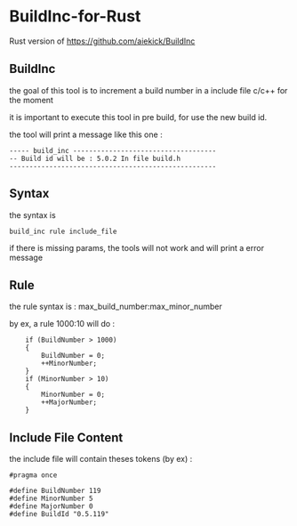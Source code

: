 # BuildInc-for-Rust

Rust version of https://github.com/aiekick/BuildInc

## BuildInc

the goal of this tool is to increment a build number in a include file c/c++ for the moment

it is important to execute this tool in pre build, for use the new build id. 

the tool will print a message like this one :

```
----- build_inc ------------------------------------
-- Build id will be : 5.0.2 In file build.h
----------------------------------------------------
```

## Syntax

the syntax is 

```
build_inc rule include_file
```

if there is missing params, the tools will not work and will print a error message

## Rule

the rule syntax is  : max_build_number:max_minor_number

by ex, a rule 1000:10 will do :

```
    if (BuildNumber > 1000) 
    {
        BuildNumber = 0;
    	++MinorNumber;
    }
    if (MinorNumber > 10) 
    {
        MinorNumber = 0;
    	++MajorNumber;
    }
```
   
## Include File Content

the include file will contain theses tokens (by ex) :

```
#pragma once

#define BuildNumber 119
#define MinorNumber 5
#define MajorNumber 0
#define BuildId "0.5.119"
```


